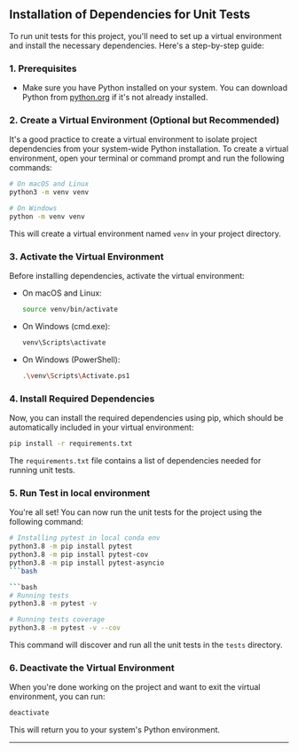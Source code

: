 ## Installation of Dependencies for Unit Tests

To run unit tests for this project, you'll need to set up a virtual environment and install the necessary dependencies. Here's a step-by-step guide:

### 1. Prerequisites

- Make sure you have Python installed on your system. You can download Python from [python.org](https://www.python.org/downloads/) if it's not already installed.

### 2. Create a Virtual Environment (Optional but Recommended)

It's a good practice to create a virtual environment to isolate project dependencies from your system-wide Python installation. To create a virtual environment, open your terminal or command prompt and run the following commands:

```bash
# On macOS and Linux
python3 -m venv venv

# On Windows
python -m venv venv
```

This will create a virtual environment named `venv` in your project directory.

### 3. Activate the Virtual Environment

Before installing dependencies, activate the virtual environment:

- On macOS and Linux:
  ```bash
  source venv/bin/activate
  ```

- On Windows (cmd.exe):
  ```bash
  venv\Scripts\activate
  ```

- On Windows (PowerShell):
  ```bash
  .\venv\Scripts\Activate.ps1
  ```

### 4. Install Required Dependencies

Now, you can install the required dependencies using pip, which should be automatically included in your virtual environment:

```bash
pip install -r requirements.txt
```

The `requirements.txt` file contains a list of dependencies needed for running unit tests.

### 5. Run Test in local environment

You're all set! You can now run the unit tests for the project using the following command:

```bash
# Installing pytest in local conda env
python3.8 -m pip install pytest
python3.8 -m pip install pytest-cov
python3.8 -m pip install pytest-asyncio
```bash

```bash
# Running tests
python3.8 -m pytest -v
```

```bash
# Running tests coverage
python3.8 -m pytest -v --cov
```

This command will discover and run all the unit tests in the `tests` directory.

### 6. Deactivate the Virtual Environment

When you're done working on the project and want to exit the virtual environment, you can run:

```bash
deactivate
```

This will return you to your system's Python environment.

---


